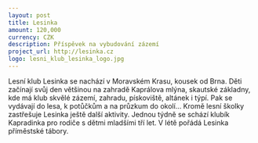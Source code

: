 ```yaml
---
layout: post
title: Lesinka
amount: 120,000
currency: CZK
description: Příspěvek na vybudování zázemí
project_url: http://lesinka.cz
logo: lesni_klub_lesinka_logo.jpg
---
```


Lesní klub Lesinka se nachází v Moravském Krasu, kousek od Brna. Děti začínají svůj den většinou na zahradě Kaprálova mlýna, skautské základny, kde má klub skvělé zázemí, zahradu, pískoviště, altánek i týpí. Pak se vydávají do lesa, k potůčkům a na průzkum do okolí... Kromě lesní školky zastřešuje Lesinka ještě další aktivity. Jednou týdně se schází klubík Kapradinka pro rodiče s dětmi mladšími tří let. V létě pořádá Lesinka příměstské tábory.
